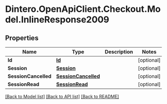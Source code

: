 # Dintero.OpenApiClient.Checkout.Model.InlineResponse2009

## Properties

Name | Type | Description | Notes
------------ | ------------- | ------------- | -------------
**Id** | [**Id**](Id.md) |  | [optional] 
**Session** | [**Session**](Session.md) |  | [optional] 
**SessionCancelled** | [**SessionCancelled**](SessionCancelled.md) |  | [optional] 
**SessionRead** | [**SessionRead**](SessionRead.md) |  | [optional] 

[[Back to Model list]](../README.md#documentation-for-models) [[Back to API list]](../README.md#documentation-for-api-endpoints) [[Back to README]](../README.md)

